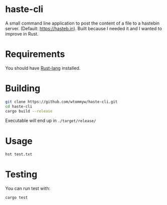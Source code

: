 # haste-cli

A small command line application to post the content of a file to a hastebin server. (Default: https://hasteb.in). Built because I needed it and I wanted to improve in Rust.

# Requirements
You should have [Rust-lang](https://www.rust-lang.org/tools/install) installed.

# Building

```sh
git clone https://github.com/wtommyw/haste-cli.git
cd haste-cli
cargo build --release
```

Executable will end up in `./target/release/`

# Usage

```sh
hst test.txt
```

# Testing

You can run test with:

```sh
cargo test
```
